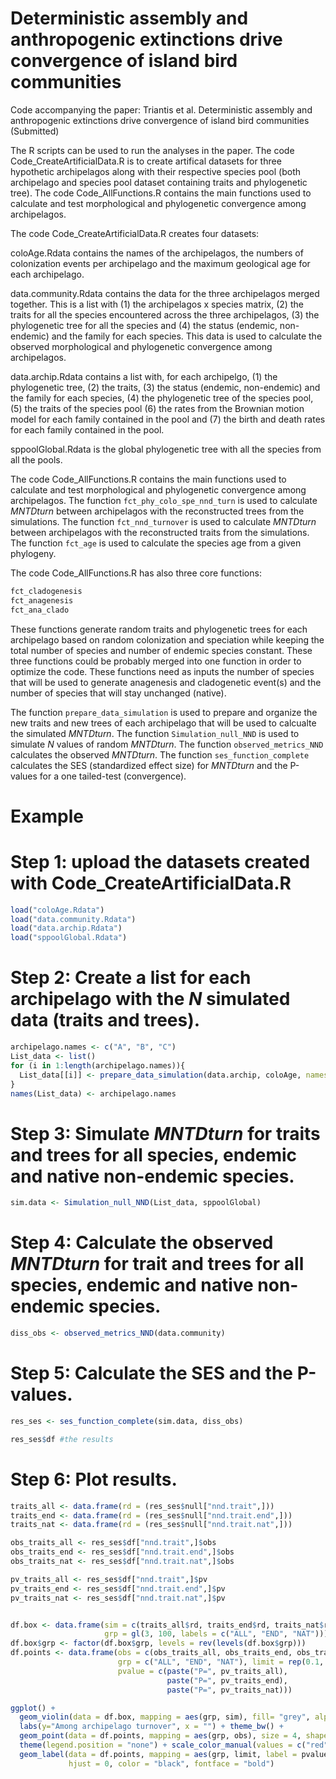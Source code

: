 # Deterministic assembly and anthropogenic extinctions drive convergence of island bird communities

Code accompanying the paper: Triantis et al. Deterministic assembly and anthropogenic extinctions drive convergence of island bird communities (Submitted)

The R scripts can be used to run the analyses in the paper. The code Code_CreateArtificialData.R is to create artifical datasets for three hypothetic archipelagos along with their respective species pool (both archipelago and species pool dataset containing traits and phylogenetic tree). The code Code_AllFunctions.R contains the main functions used to calculate and test morphological and phylogenetic convergence among archipelagos.

The code Code_CreateArtificialData.R creates four datasets:

coloAge.Rdata contains the names of the archipelagos, the numbers of colonization events per archipelago and the maximum geological age for each archipelago.

data.community.Rdata contains the data for the three archipelagos merged together. This is a list with (1) the archipelagos x species matrix, (2) the traits for all the species encountered across the three archipelagos, (3) the phylogenetic tree for all the species and (4) the status (endemic, non-endemic) and the family for each species. This data is used to calculate the observed morphological and phylogenetic convergence among archipelagos.  

data.archip.Rdata contains a list with, for each archipelgo, (1) the phylogenetic tree, (2) the traits, (3) the status (endemic, non-endemic) and the family for each species, (4) the phylogenetic tree of the species pool, (5) the traits of the species pool (6) the rates from the Brownian motion model for each family contained in the pool and (7) the birth and death rates for each family contained in the pool.

sppoolGlobal.Rdata is the global phylogenetic tree with all the species from all the pools.

The code Code_AllFunctions.R contains the main functions used to calculate and test morphological and phylogenetic convergence among archipelagos. The function `fct_phy_colo_spe_nnd_turn` is used to calculate _MNTDturn_ between archipelagos with the reconstructed trees from the simulations. The function `fct_nnd_turnover` is used to calculate _MNTDturn_ between archipelagos with the reconstructed traits from the simulations. The function  `fct_age` is used to calculate the species age from a given phylogeny.

The code Code_AllFunctions.R has also three core functions:
``` r
fct_cladogenesis
fct_anagenesis
fct_ana_clado
```
These functions generate random traits and phylogenetic trees for each archipelago based on random colonization and speciation while keeping the total number of species and number of endemic species constant. These three functions could be probably merged into one function in order to optimize the code. These functions need as inputs the number of species that will be used to generate anagenesis and cladogenetic event(s) and the number of species that will stay unchanged (native).

The function `prepare_data_simulation` is used to prepare and organize the new traits and new trees of each archipelago that will be used to calcualte the simulated _MNTDturn_. The function `Simulation_null_NND` is used to simulate _N_ values of random _MNTDturn_. The function `observed_metrics_NND` calculates the observed _MNTDturn_. The function `ses_function_complete` calculates the SES (standardized effect size) for _MNTDturn_ and the P-values for a one tailed-test (convergence).

# Example

# Step 1: upload the datasets created with Code_CreateArtificialData.R

``` r
load("coloAge.Rdata")
load("data.community.Rdata")
load("data.archip.Rdata")
load("sppoolGlobal.Rdata")
```
# Step 2: Create a list for each archipelago with the _N_ simulated data (traits and trees).
``` r
archipelago.names <- c("A", "B", "C")
List_data <- list()
for (i in 1:length(archipelago.names)){
  List_data[[i]] <- prepare_data_simulation(data.archip, coloAge, names = archipelago.names[i], nsim=100, verbose = T)
}
names(List_data) <- archipelago.names
```
# Step 3: Simulate _MNTDturn_ for traits and trees for all species, endemic and native non-endemic species.
``` r
sim.data <- Simulation_null_NND(List_data, sppoolGlobal)
```
# Step 4: Calculate the observed _MNTDturn_ for trait and trees for all species, endemic and native non-endemic species.
``` r
diss_obs <- observed_metrics_NND(data.community)
```
# Step 5: Calculate the SES and the P-values.
``` r
res_ses <- ses_function_complete(sim.data, diss_obs)

res_ses$df #the results
```
# Step 6: Plot results.
``` r
traits_all <- data.frame(rd = (res_ses$null["nnd.trait",]))
traits_end <- data.frame(rd = (res_ses$null["nnd.trait.end",]))
traits_nat <- data.frame(rd = (res_ses$null["nnd.trait.nat",]))

obs_traits_all <- res_ses$df["nnd.trait",]$obs
obs_traits_end <- res_ses$df["nnd.trait.end",]$obs
obs_traits_nat <- res_ses$df["nnd.trait.nat",]$obs

pv_traits_all <- res_ses$df["nnd.trait",]$pv
pv_traits_end <- res_ses$df["nnd.trait.end",]$pv
pv_traits_nat <- res_ses$df["nnd.trait.nat",]$pv


df.box <- data.frame(sim = c(traits_all$rd, traits_end$rd, traits_nat$rd), 
                     grp = gl(3, 100, labels = c("ALL", "END", "NAT")))
df.box$grp <- factor(df.box$grp, levels = rev(levels(df.box$grp)))
df.points <- data.frame(obs = c(obs_traits_all, obs_traits_end, obs_traits_nat), 
                        grp = c("ALL", "END", "NAT"), limit = rep(0.1, 3), 
                        pvalue = c(paste("P=", pv_traits_all), 
                                   paste("P=", pv_traits_end),
                                   paste("P=", pv_traits_nat)))

ggplot() + 
  geom_violin(data = df.box, mapping = aes(grp, sim), fill= "grey", alpha=0.6, color = NA)  + coord_flip() +
  labs(y="Among archipelago turnover", x = "") + theme_bw() + 
  geom_point(data = df.points, mapping = aes(grp, obs), size = 4, shape = 19, alpha=1) + 
  theme(legend.position = "none") + scale_color_manual(values = c("red")) + 
  geom_label(data = df.points, mapping = aes(grp, limit, label = pvalue), size = 2, 
             hjust = 0, color = "black", fontface = "bold") 
```
















